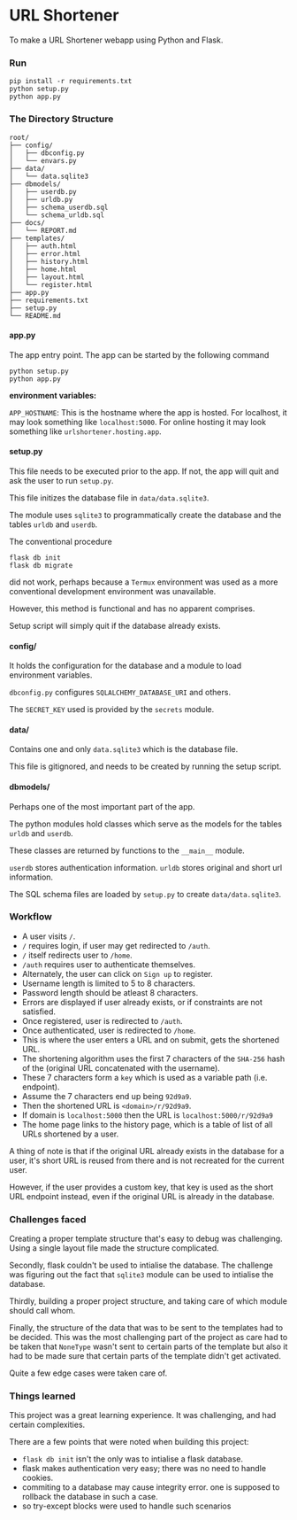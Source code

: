 # URL Shortener

To make a URL Shortener webapp using Python and Flask.

### Run
```
pip install -r requirements.txt
python setup.py
python app.py
```

### The Directory Structure
```
root/
├── config/
│   ├── dbconfig.py
│   └── envars.py
├── data/
│   └── data.sqlite3
├── dbmodels/
│   ├── userdb.py
│   ├── urldb.py
│   ├── schema_userdb.sql
│   └── schema_urldb.sql
├── docs/
│   └── REPORT.md
├── templates/
│   ├── auth.html
│   ├── error.html
│   ├── history.html
│   ├── home.html
│   ├── layout.html
│   └── register.html
├── app.py
├── requirements.txt
├── setup.py
└── README.md
```

#### app.py
The app entry point. The app can be started by the following command
```
python setup.py
python app.py
```

**environment variables:**

`APP_HOSTNAME`: This is the hostname where the app is hosted.
For localhost, it may look something like `localhost:5000`.
For online hosting it may look something like `urlshortener.hosting.app`.

#### setup.py
This file needs to be executed prior to the app.
If not, the app will quit and ask the user to run `setup.py`.

This file initizes the database file in `data/data.sqlite3`.

The module uses `sqlite3` to programmatically create the database and the tables `urldb` and `userdb`.

The conventional procedure
```
flask db init
flask db migrate
```

did not work, perhaps because a `Termux` environment was used as a more conventional development environment was unavailable.

However, this method is functional and has no apparent comprises.

Setup script will simply quit if the database already exists.

#### config/
It holds the configuration for the database and a module to load environment variables.

`dbconfig.py` configures `SQLALCHEMY_DATABASE_URI` and others.

The `SECRET_KEY` used is provided by the `secrets` module.

#### data/
Contains one and only `data.sqlite3` which is the database file.

This file is gitignored, and needs to be created by running the setup script.

#### dbmodels/
Perhaps one of the most important part of the app.

The python modules hold classes which serve as the models for the tables `urldb` and `userdb`.

These classes are returned by functions to the `__main__` module.

`userdb` stores authentication information. `urldb` stores original and short url information.

The SQL schema files are loaded by `setup.py` to create `data/data.sqlite3`.

### Workflow
- A user visits `/`.
- `/` requires login, if user may get redirected to `/auth`.
- `/` itself redirects user to `/home`.
- `/auth` requires user to authenticate themselves.
- Alternately, the user can click on `Sign up` to register.
- Username length is limited to 5 to 8 characters.
- Password length should be atleast 8 characters.
- Errors are displayed if user already exists, or if constraints are not satisfied.
- Once registered, user is redirected to `/auth`.
- Once authenticated, user is redirected to `/home`.
- This is where the user enters a URL and on submit, gets the shortened URL.
- The shortening algorithm uses the first 7 characters of the `SHA-256` hash of the (original URL concatenated with the username).
- These 7 characters form a `key` which is used as a variable path (i.e. endpoint).
- Assume the 7 characters end up being `92d9a9`.
- Then the shortened URL is `<domain>/r/92d9a9`.
- If domain is `localhost:5000` then the URL is `localhost:5000/r/92d9a9`
- The home page links to the history page, which is a table of list of all URLs shortened by a user.

A thing of note is that if the original URL already exists in the database for a user, it's short URL is reused from there and is not recreated for the current user.

However, if the user provides a custom key, that key is used as the short URL endpoint instead, even if the original URL is already in the database.

### Challenges faced
Creating a proper template structure that's easy to debug was challenging.
Using a single layout file made the structure complicated.

Secondly, flask couldn't be used to intialise the database.
The challenge was figuring out the fact that `sqlite3` module can be used to intialise the database.

Thirdly, building a proper project structure, and taking care of which module should call whom.

Finally, the structure of the data that was to be sent to the templates had to be decided.
This was the most challenging part of the project as care had to be taken that `NoneType` wasn't sent to certain parts of the template but also it had to be made sure that certain parts of the template didn't get activated.

Quite a few edge cases were taken care of.

### Things learned
This project was a great learning experience. It was challenging, and had certain complexities.

There are a few points that were noted when building this project:

- `flask db init` isn't the only was to intialise a flask database.
- flask makes authentication very easy; there was no need to handle cookies.
- commiting to a database may cause integrity error. one is supposed to rollback the database in such a case.
- so try-except blocks were used to handle such scenarios
